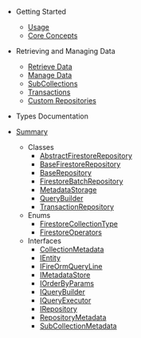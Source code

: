 - Getting Started

  - [Usage](README.md)
  - [Core Concepts](Core_Concepts.md)

- Retrieving and Managing Data

  - [Retrieve Data](Read_Data.md)
  - [Manage Data](Manage_Data.md)
  - [SubCollections](Subcollections.md)
  - [Transactions](Transactions.md)
  - [Custom Repositories](Custom_Repositories.md)

- Types Documentation
- [Summary](globals.md)
  - Classes
    - [AbstractFirestoreRepository](classes/abstractfirestorerepository.md)
    - [BaseFirestoreRepository](classes/basefirestorerepository.md)
    - [BaseRepository](classes/baserepository.md)
    - [FirestoreBatchRepository](classes/firestorebatchrepository.md)
    - [MetadataStorage](classes/metadatastorage.md)
    - [QueryBuilder](classes/querybuilder.md)
    - [TransactionRepository](classes/transactionrepository.md)
  - Enums
    - [FirestoreCollectionType](enums/firestorecollectiontype.md)
    - [FirestoreOperators](enums/firestoreoperators.md)
  - Interfaces
    - [CollectionMetadata](interfaces/collectionmetadata.md)
    - [IEntity](interfaces/ientity.md)
    - [IFireOrmQueryLine](interfaces/ifireormqueryline.md)
    - [IMetadataStore](interfaces/imetadatastore.md)
    - [IOrderByParams](interfaces/iorderbyparams.md)
    - [IQueryBuilder](interfaces/iquerybuilder.md)
    - [IQueryExecutor](interfaces/iqueryexecutor.md)
    - [IRepository](interfaces/irepository.md)
    - [RepositoryMetadata](interfaces/repositorymetadata.md)
    - [SubCollectionMetadata](interfaces/subcollectionmetadata.md)